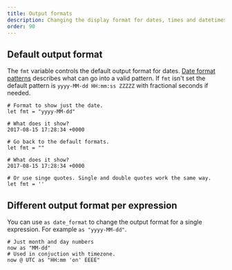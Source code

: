 ```yaml
---
title: Output formats
description: Changing the display format for dates, times and datetimes.
order: 90
---
```


## Default output format

The `fmt` variable controls the default output format for dates. [Date format patterns](http://www.unicode.org/reports/tr35/tr35-31/tr35-dates.html#Date_Format_Patterns) describes
what can go into a valid pattern. If `fmt` isn't set the default pattern is `yyyy-MM-dd HH:mm:ss ZZZZZ` with fractional seconds if needed.

```
# Format to show just the date.
let fmt = "yyyy-MM-dd"

# What does it show?
2017-08-15 17:28:34 +0000

# Go back to the default formats.
let fmt = ""

# What does it show?
2017-08-15 17:28:34 +0000

# Or use singe quotes. Single and double quotes work the same way.
let fmt = ''
```

## Different output format per expression

You can use `as date_format` to change the output format for a single expression. For example `as "yyyy-MM-dd"`.

```
# Just month and day numbers 
now as "MM-dd"
# Used in conjuction with timezone.
now @ UTC as "HH:mm 'on' EEEE"
```
